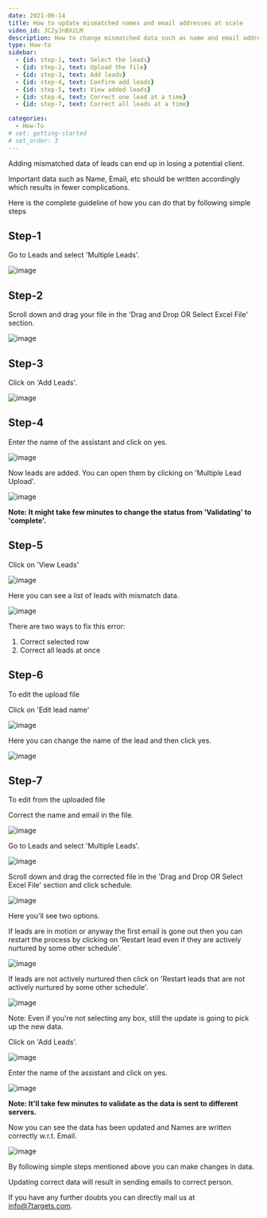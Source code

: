 ```yaml
---
date: 2021-06-14
title: How to update mismatched names and email addresses at scale
video_id: JC2yJnBXzLM
description: How to change mismatched data such as name and email addresses.
type: How-to
sidebar:
  - {id: step-1, text: Select the leads}
  - {id: step-2, text: Upload the file}
  - {id: step-3, text: Add leads}
  - {id: step-4, text: Confirm add leads}
  - {id: step-5, text: View added leads}
  - {id: step-6, text: Correct one lead at a time}
  - {id: step-7, text: Correct all leads at a time}

categories:
  - How-To
# set: getting-started
# set_order: 3
---
```


Adding mismatched data of leads can end up in losing a potential client.

Important data such as Name, Email, etc should be written accordingly which results in fewer complications.

Here is the complete guideline of how you can do that by following simple steps 

## Step-1

Go to Leads and select 'Multiple Leads'.
 
![image](../../images/Mismatched-1.png)

## Step-2 

Scroll down and drag your file in the 'Drag and Drop OR Select Excel File' section.

![image](../../images/Mismatched-2.png)

## Step-3

Click on 'Add Leads'.

![image](../../images/Mismatched-3.png)

## Step-4

Enter the name of the assistant and click on yes.

![image](../../images/Mismatched-4.png)

Now leads are added. You can open them by clicking on 'Multiple Lead Upload'.

![image](../../images/Mismatched-5.png) 

**Note: It might take few minutes to change the status from 'Validating' to 'complete'.**

## Step-5

Click on 'View Leads'

![image](../../images/Mismatched-6.png)

Here you can see a list of leads with mismatch data.

![image](../../images/Mismatched-7.png)

There are two ways to fix this error:

1) Correct selected row
2) Correct all leads at once

## Step-6

To edit the upload file

Click on 'Edit lead name'

![image](../../images/Mismatched-8.png)

Here you can change the name of the lead and then click yes.

![image](../../images/Mismatched-9.png)

## Step-7

To edit from the uploaded file

Correct the name and email in the file.

![image](../../images/Mismatched-10.png)

Go to Leads and select 'Multiple Leads'.

![image](../../images/Mismatched-11.png) 

Scroll down and drag the corrected file in the 'Drag and Drop OR Select Excel File' section and click schedule.

![image](../../images/Mismatched-12.png)

Here you'll see two options.

If leads are in motion or anyway the first email is gone out then you can restart the process by clicking on 'Restart lead even if they are actively nurtured by some other schedule'.

![image](../../images/Mismatched-13.png)

If leads are not actively nurtured then click on 'Restart leads that are not actively nurtured by some other schedule'.

![image](../../images/Mismatched-14.png) 

Note: Even if you're not selecting any box, still the update is going to pick up the new data.

Click on 'Add Leads'.

![image](../../images/Mismatched-15.png) 

Enter the name of the assistant and click on yes.

![image](../../images/Mismatched-16.png) 

**Note: It'll take few minutes to validate as the data is sent to different servers.**

Now you can see the data has been updated and Names are written correctly w.r.t. Email.

![image](../../images/Mismatched-17.png)

By following simple steps mentioned above you can make changes in data.

Updating correct data will result in sending emails to correct person.

If you have any further doubts you can directly mail us at info@7targets.com.